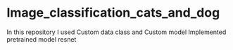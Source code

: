 # Image_classification_cats_and_dog
In this repository I used Custom data class and Custom model
Implemented pretrained model resnet
